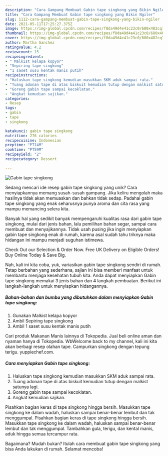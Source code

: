```yaml
---
description: "Cara Gampang Membuat Gabin tape singkong yang Bikin Ngiler"
title: "Cara Gampang Membuat Gabin tape singkong yang Bikin Ngiler"
slug: 1112-cara-gampang-membuat-gabin-tape-singkong-yang-bikin-ngiler
date: 2021-05-11T17:25:27.375Z
image: https://img-global.cpcdn.com/recipes/f8da49d4e41c23c0/680x482cq70/gabin-tape-singkong-foto-resep-utama.jpg
thumbnail: https://img-global.cpcdn.com/recipes/f8da49d4e41c23c0/680x482cq70/gabin-tape-singkong-foto-resep-utama.jpg
cover: https://img-global.cpcdn.com/recipes/f8da49d4e41c23c0/680x482cq70/gabin-tape-singkong-foto-resep-utama.jpg
author: Martha Sanchez
ratingvalue: 4.2
reviewcount: 15
recipeingredient:
- " Malkist kelapa kopyor"
- "Sepiring tape singkong"
- "1 saset susu kentak manis putih"
recipeinstructions:
- "Haluskan tape singkong kemudian masukkan SKM aduk sampai rata."
- "Tuang adonan tape di atas biskuit kemudian tutup dengan malkist satunya lagi."
- "Goreng gabin tape sampai kecoklatan."
- "Angkat kemudian sajikan."
categories:
- Resep
tags:
- gabin
- tape
- singkong

katakunci: gabin tape singkong 
nutrition: 276 calories
recipecuisine: Indonesian
preptime: "PT14M"
cooktime: "PT59M"
recipeyield: "2"
recipecategory: Dessert

---
```



![Gabin tape singkong](https://img-global.cpcdn.com/recipes/f8da49d4e41c23c0/680x482cq70/gabin-tape-singkong-foto-resep-utama.jpg)

Sedang mencari ide resep gabin tape singkong yang unik? Cara menyiapkannya memang susah-susah gampang. Jika keliru mengolah maka hasilnya tidak akan memuaskan dan bahkan tidak sedap. Padahal gabin tape singkong yang enak seharusnya punya aroma dan cita rasa yang mampu memancing selera kita.

Banyak hal yang sedikit banyak mempengaruhi kualitas rasa dari gabin tape singkong, mulai dari jenis bahan, lalu pemilihan bahan segar, sampai cara membuat dan menyajikannya. Tidak usah pusing jika ingin menyiapkan gabin tape singkong enak di rumah, karena asal sudah tahu triknya maka hidangan ini mampu menjadi suguhan istimewa.

Check Out our Selection &amp; Order Now. Free UK Delivery on Eligible Orders! Buy Online Today &amp; Save Big.


Nah, kali ini kita coba, yuk, variasikan gabin tape singkong sendiri di rumah. Tetap berbahan yang sederhana, sajian ini bisa memberi manfaat untuk membantu menjaga kesehatan tubuh kita. Anda dapat menyiapkan Gabin tape singkong memakai 3 jenis bahan dan 4 langkah pembuatan. Berikut ini langkah-langkah untuk menyiapkan hidangannya.

<!--inarticleads1-->

##### Bahan-bahan dan bumbu yang dibutuhkan dalam menyiapkan Gabin tape singkong:

1. Gunakan  Malkist kelapa kopyor
1. Ambil Sepiring tape singkong
1. Ambil 1 saset susu kentak manis putih


Cari produk Makanan Manis lainnya di Tokopedia. Jual beli online aman dan nyaman hanya di Tokopedia. WbWelcome back to my channel, kali ini kita akan berbagi resep olahan tape. Campurkan singkong dengan tepung terigu. yuppiechef.com. 

<!--inarticleads2-->

##### Cara menyiapkan Gabin tape singkong:

1. Haluskan tape singkong kemudian masukkan SKM aduk sampai rata.
1. Tuang adonan tape di atas biskuit kemudian tutup dengan malkist satunya lagi.
1. Goreng gabin tape sampai kecoklatan.
1. Angkat kemudian sajikan.


Pisahkan bagian keras di tape singkong hingga bersih. Masukkan tape singkong ke dalam wadah, haluskan sampai benar-benar lembut dan tak menggumpal. Pisahkan bagian keras di tape singkong hingga bersih. Masukkan tape singkong ke dalam wadah, haluskan sampai benar-benar lembut dan tak menggumpal. Tambahkan gula, terigu, dan kental manis, aduk hingga semua tercampur rata. 

Bagaimana? Mudah bukan? Itulah cara membuat gabin tape singkong yang bisa Anda lakukan di rumah. Selamat mencoba!
